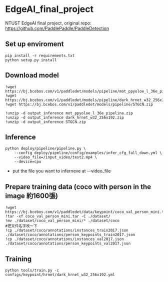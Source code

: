 # EdgeAI_final_project
NTUST EdgeAI final project, original repo: https://github.com/PaddlePaddle/PaddleDetection

## Set up enviroment
```
pip install -r requirements.txt
python setup.py install
```

## Download model
```
!wget https://bj.bcebos.com/v1/paddledet/models/pipeline/mot_ppyoloe_l_36e_pipeline.zip
!wget https://bj.bcebos.com/v1/paddledet/models/pipeline/dark_hrnet_w32_256x192.zip
!wget https://bj.bcebos.com/v1/paddledet/models/pipeline/STGCN.zip

!unzip -d output_inference mot_ppyoloe_l_36e_pipeline.zip
!unzip -d output_inference dark_hrnet_w32_256x192.zip
!unzip -d output_inference STGCN.zip
```

## Inference
```
python deploy/pipeline/pipeline.py \
    --config deploy/pipeline/config/examples/infer_cfg_fall_down.yml \
    --video_file=/input_video/test2.mp4 \
    --device=cpu
```
* put the file you want to inferneve at --video_file

## Prepare training data (coco with person in the image 約1600張)
```
!wget https://bj.bcebos.com/v1/paddledet/data/keypoint/coco_val_person_mini.tar
!tar -xf coco_val_person_mini.tar -C ./dataset/
!mv ./dataset/coco_val_person_mini/* ./dataset/coco
#把文件名字改一下
!cp ./dataset/coco/annotations/instances_train2017.json ./dataset/coco/annotations/person_keypoints_train2017.json
!cp ./dataset/coco/annotations/instances_val2017.json ./dataset/coco/annotations/person_keypoints_val2017.json
```
## Training
```
python tools/train.py -c configs/keypoint/hrnet/dark_hrnet_w32_256x192.yml
```